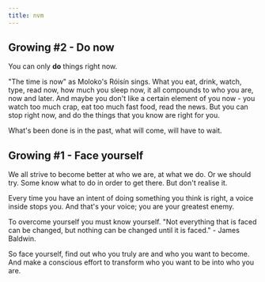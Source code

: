 ```yaml
---
title: nvm
---
```


Growing #2 - Do now
-

You can only **do** things right now.

"The time is now" as Moloko's Róisín sings. What you eat, drink, watch, type, read now, how much you sleep now, it all compounds to who you are, now and later. And maybe you don't like a certain element of you now - you watch too much crap, eat too much fast food, read the news. But you can stop right now, and do the things that you know are right for you.

What's been done is in the past, what will come, will have to wait.


Growing #1 - Face yourself
-

We all strive to become better at who we are, at what we do. Or we should try.
Some know what to do in order to get there. But don't realise it.

Every time you have an intent of doing something you think is right, a voice inside stops you. And that's your voice; you are your greatest enemy.

To overcome yourself you must know yourself.
"Not everything that is faced can be changed, but nothing can be changed until it is faced." - James Baldwin.

So face yourself, find out who you truly are and who you want to become.
And make a conscious effort to transform who you want to be into who you are.